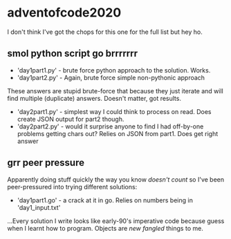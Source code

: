 # adventofcode2020

I don't think I've got the chops for this one for the full list but hey ho.

## smol python script go brrrrrrr

  * 'day1part1.py' - brute force python approach to the solution. Works.
  * 'day1part2.py' - Again, brute force simple non-pythonic approach

These answers are stupid brute-force that because they just iterate and
will find multiple (duplicate) answers. Doesn't matter, got results.

  * 'day2part1.py' - simplest way I could think to process on read. Does create JSON output for part2 though.
  * 'day2part2.py' - would it surprise anyone to find I had off-by-one problems getting chars out? Relies on JSON from part1. Does get right answer


## grr peer pressure

Apparently doing stuff quickly the way you know _doesn't count_ so I've been
peer-pressured into trying different solutions:

  * 'day1part1.go' - a crack at it in go. Relies on numbers being in 'day1_input.txt'


...Every solution I write looks like early-90's imperative code because guess when
I learnt how to program. Objects are _new fangled_ things to me.
